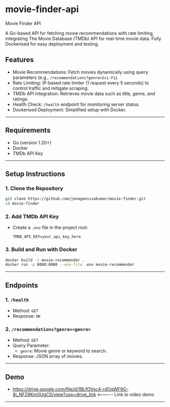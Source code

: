 
# movie-finder-api

Movie Finder API

A Go-based API for fetching movie recommendations with rate limiting, integrating The Movie Database (TMDb) API for real-time movie data. Fully Dockerised for easy deployment and testing.



## Features

- Movie Recommendations: Fetch movies dynamically using query parameters (e.g., `/recommendations?genre=Sci-Fi`).
- Rate Limiting: IP-based rate limiter (1 request every 5 seconds) to control traffic and mitigate scraping.
- TMDb API Integration: Retrieves movie data such as title, genre, and ratings.
- Health Check: `/health` endpoint for monitoring server status.
- Dockerised Deployment: Simplified setup with Docker.

---
## Requirements
- Go (version 1.20+)
- Docker
- TMDb API Key

---
## Setup Instructions

### 1. Clone the Repository
```bash
git clone https://github.com/jenagansivakumar/movie-finder.git
cd movie-finder
```

### 2. Add TMDb API Key
- Create a `.env` file in the project root:
  ```
  TMDB_API_KEY=your_api_key_here
  ```

### 3. Build and Run with Docker
```bash
docker build -t movie-recommender .
docker run -p 8080:8080 --env-file .env movie-recommender
```

---
## Endpoints

### 1. `/health`
- Method: `GET`
- Response: `OK`

### 2. `/recommendations?genre=<genre>`
- Method: `GET`
- Query Parameter:
  - `genre`: Movie genre or keyword to search.
- Response: JSON array of movies.

---
## Demo
- https://drive.google.com/file/d/1BLfOVsc4-rdOqWF9G-8i_NFZ8Km0UgCS/view?usp=drive_link <----- Link to video demo

---
